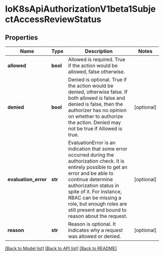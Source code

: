 # IoK8sApiAuthorizationV1beta1SubjectAccessReviewStatus

## Properties
Name | Type | Description | Notes
------------ | ------------- | ------------- | -------------
**allowed** | **bool** | Allowed is required. True if the action would be allowed, false otherwise. | 
**denied** | **bool** | Denied is optional. True if the action would be denied, otherwise false. If both allowed is false and denied is false, then the authorizer has no opinion on whether to authorize the action. Denied may not be true if Allowed is true. | [optional] 
**evaluation_error** | **str** | EvaluationError is an indication that some error occurred during the authorization check. It is entirely possible to get an error and be able to continue determine authorization status in spite of it. For instance, RBAC can be missing a role, but enough roles are still present and bound to reason about the request. | [optional] 
**reason** | **str** | Reason is optional.  It indicates why a request was allowed or denied. | [optional] 

[[Back to Model list]](../README.md#documentation-for-models) [[Back to API list]](../README.md#documentation-for-api-endpoints) [[Back to README]](../README.md)



